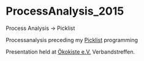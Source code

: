 # ProcessAnalysis_2015
Process Analysis -> Picklist

Processanalysis preceding my [Picklist](https://github.com/elbjon/PICKLIST) programming

Presentation held at [Ökokiste e.V.](www.oekokiste.de) Verbandstreffen.

